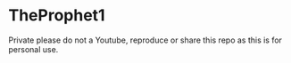 # TheProphet1

Private please do not a Youtube, reproduce or share this repo as this is for personal use.